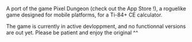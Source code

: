 A port of the game Pixel Dungeon (check out the App Store !), a roguelike game designed for mobile platforms, for a Ti-84+ CE calculator. 

The game is currently in active devloppment, and no functionnal versions are out yet. Please be patient and enjoy the original ^^